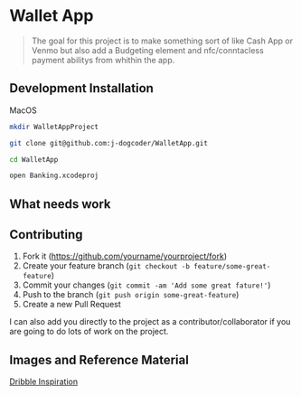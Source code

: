 
# Wallet App
> The goal for this project is to make something sort of like Cash App or Venmo but also add a Budgeting element and nfc/conntacless payment abilitys from whithin the app.

## Development Installation

MacOS

```sh
mkdir WalletAppProject
```
```sh
git clone git@github.com:j-dogcoder/WalletApp.git
```
```sh
cd WalletApp
```
```sh
open Banking.xcodeproj
```
## What needs work



## Contributing

1. Fork it (<https://github.com/yourname/yourproject/fork>)
2. Create your feature branch (`git checkout -b feature/some-great-feature`)
3. Commit your changes (`git commit -am 'Add some great fature!'`)
4. Push to the branch (`git push origin some-great-feature`)
5. Create a new Pull Request

I can also add you directly to the project as a contributor/collaborator if you are going to do lots of work on the project.

## Images and Reference Material
[Dribble Inspiration](https://dribbble.com/shots/13633745-Banking-app-NFC-payment)
